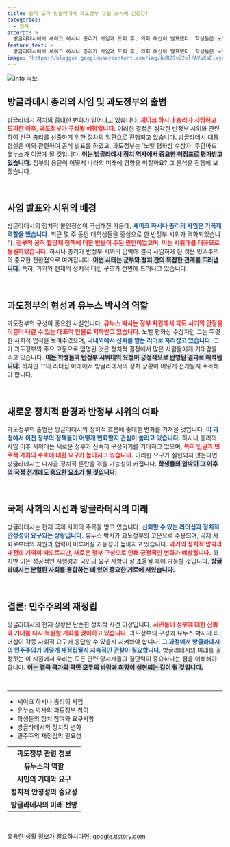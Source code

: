 ```yaml
---
title: 총리 도피 방글라데시 과도정부 수립 소식에 긴장감!
categories:
  - 정치
excerpt: >
  방글라데시에서 셰이크 하시나 총리가 사임과 도피 후, 의회 해산이 발표됐다. 학생들은 노벨평화상 수상자 무함마드 유누스를 과도정부 최고 고문으로 지명하며 새로운 정치 동력을 이끌고 있다. 방글라데시의 새로운 역사가 시작된다!
feature_text: >
  방글라데시에서 셰이크 하시나 총리가 사임과 도피 후, 의회 해산이 발표됐다. 학생들은 노벨평화상 수상자 무함마드 유누스를 과도정부 최고 고문으로 지명하며 새로운 정치 동력을 이끌고 있다. 방글라데시의 새로운 역사가 시작된다!
image: 'https://blogger.googleusercontent.com/img/b/R29vZ2xl/AVvXsEixyZcFfHzMRdzZMjFBmAUKJYCLCGyLL1o632UiGVXcaFdKo_bkvkuCioo0uUKlGfBVcT3P84aROyZIXSBEx3Aw5nCQ3pTgDom1WDC4m8eifvWiAmWEEVb4x6G_l8C0QH225ldMjyaFvpxGEBGNO37VmDTDMHGhJPq73UglMfDca1-0aw/s1600/blogspot.png'
---
```


<p><img src="https://blogger.googleusercontent.com/img/b/R29vZ2xl/AVvXsEixyZcFfHzMRdzZMjFBmAUKJYCLCGyLL1o632UiGVXcaFdKo_bkvkuCioo0uUKlGfBVcT3P84aROyZIXSBEx3Aw5nCQ3pTgDom1WDC4m8eifvWiAmWEEVb4x6G_l8C0QH225ldMjyaFvpxGEBGNO37VmDTDMHGhJPq73UglMfDca1-0aw/s1600/blogspot.png" alt="info 속보" /></p>

<h2 data-ke-size="size26">방글라데시 총리의 사임 및 과도정부의 출범</h2>

<p data-ke-size="size16">방글라데시 정치의 중대한 변화가 일어나고 있습니다. <b><span style="color: #ee2323;">셰이크 하시나 총리가 사임하고 도피한 이후, 과도정부가 구성될 예정입니다.</span></b> 이러한 결정은 심각한 반정부 시위와 관련하여 신규 총리를 선출하기 위한 절차의 일환으로 진행되고 있습니다. 방글라데시 대통령실은 이와 관련하여 공식 발표를 하였고, 과도정부는 '노벨 평화상 수상자' 무함마드 유누스가 이끌게 될 것입니다. <b><span style="background-color: #21538527;">이는 방글라데시 정치 역사에서 중요한 이정표로 평가받고 있습니다.</span></b> 정부의 용단이 어떻게 나라의 미래에 영향을 미칠까요? 그 분석을 진행해 보겠습니다.</p>

<p data-ke-size="size16">&nbsp;</p>

<h2 data-ke-size="size26">사임 발표와 시위의 배경</h2>

<p data-ke-size="size16">방글라데시의 정치적 불안정성이 극심해진 가운데, <b><span style="color: #1a5490;">셰이크 하시나 총리의 사임은 기폭제 역할을 했습니다.</span></b> 최근 몇 주 동안 대학생들을 중심으로 한 반정부 시위가 격화되었습니다. <b><span style="color: #ee2323;">정부의 공직 할당제 정책에 대한 반발이 주된 원인이었으며, 이는 시위대를 대규모로 동원하였습니다.</span></b> 하시나 총리가 반정부 시위의 압박에 결국 사임하게 된 것은 민주주의의 중요한 전환점으로 여겨집니다. <b><span style="background-color: #21538527;">이번 사태는 군부와 정치 간의 복잡한 관계를 드러냅니다.</span></b> 특히, 과거와 현재의 정치적 대립 구조가 전면에 드러나고 있습니다.</p>

<p data-ke-size="size16">&nbsp;</p>

<h2 data-ke-size="size26">과도정부의 형성과 유누스 박사의 역할</h2>

<p data-ke-size="size16">과도정부의 구성이 중요한 사실입니다. <b><span style="color: #ee2323;">유누스 박사는 정부 차원에서 과도 시기의 안정을 이끌어 나갈 수 있는 대표적 인물로 지목받고 있습니다.</span></b> 노벨 평화상 수상자인 그는 뚜렷한 사회적 업적을 보여주었으며, <b><span style="color: #1a5490;">국내외에서 신뢰를 받는 리더로 자리잡고 있습니다.</span></b> 그가 과도정부의 주요 고문으로 임명된 것은 정치적 결정에서 많은 사람들에게 기대감을 주고 있습니다. <b><span style="background-color: #21538527;">이는 학생들과 반정부 시위대의 요청이 긍정적으로 반영된 결과로 해석됩니다.</span></b> 하지만 그의 리더십 아래에서 방글라데시의 정치 상황이 어떻게 전개될지 주목해야 합니다.</p>

<p data-ke-size="size16">&nbsp;</p>

<h2 data-ke-size="size26">새로운 정치적 환경과 반정부 시위의 여파</h2>

<p data-ke-size="size16">과도정부의 출범은 방글라데시의 정치적 흐름에 중대한 변화를 가져올 것입니다. <b><span style="color: #1a5490;">이 과정에서 이전 정부의 정책들이 어떻게 변화할지 관심이 쏠리고 있습니다.</span></b> 하시나 총리의 사임 이후 시위대는 새로운 정부가 신속히 구성되기를 기대하고 있으며, <b><span style="color: #ee2323;">특히 인권과 민주적 가치의 수호에 대한 요구가 높아지고 있습니다.</span></b> 이러한 요구가 실현되지 않는다면, 방글라데시는 다시금 정치적 혼란을 겪을 가능성이 커집니다. <b><span style="background-color: #21538527;">학생들의 압박이 그 이후의 국정 전개에도 중요한 요소가 될 것입니다.</span></b></p>

<p data-ke-size="size16">&nbsp;</p>

<h2 data-ke-size="size26">국제 사회의 시선과 방글라데시의 미래</h2>

<p data-ke-size="size16">방글라데시는 현재 국제 사회의 주목을 받고 있습니다. <b><span style="color: #1a5490;">신뢰할 수 있는 리더십과 정치적 안정성이 요구되는 상황입니다.</span></b> 유누스 박사가 과도정부의 고문으로 수용되며, 국제 사회로부터의 지원과 협력이 이루어질 가능성이 높아지고 있습니다. <b><span style="color: #ee2323;">과거의 정치적 압박과 내전의 기억이 떠오르지만, 새로운 정부 구성으로 인해 긍정적인 변화가 예상됩니다.</span></b> 하지만 이는 성공적인 시행령과 국민의 요구 사항이 잘 조율될 때에 가능할 것입니다. <b><span style="background-color: #21538527;">방글라데시는 분열된 사회를 통합하는 데 있어 중요한 기로에 서있습니다.</span></b></p>

<p data-ke-size="size16">&nbsp;</p>

<h2 data-ke-size="size26">결론: 민주주의의 재정립</h2>

<p data-ke-size="size16">방글라데시의 현재 상황은 단순한 정치적 사건 이상입니다. <b><span style="color: #ee2323;">시민들이 정부에 대한 신뢰와 기대를 다시 복원할 기회를 맞이하고 있습니다.</span></b> 과도정부의 구성과 유누스 박사의 리더십이 각종 사회적 요구에 응답할 수 있을지 지켜봐야 합니다. <b><span style="color: #1a5490;">그 과정에서 방글라데시의 민주주의가 어떻게 재정립될지 지속적인 관찰이 필요합니다.</span></b> 방글라데시의 미래를 결정짓는 이 시점에서 우리는 모든 관련 당사자들의 결단력이 중요하다는 점을 이해해야 합니다. <b><span style="background-color: #21538527;">이는 결국 국가와 국민 모두의 바람과 희망이 실현되는 길이 될 것입니다.</span></b></p>

<p data-ke-size="size16">&nbsp;</p>

<hr>

<ul>
  <li>셰이크 하시나 총리의 사임</li>
  <li>유누스 박사의 과도정부 참여</li>
  <li>학생들의 정치 참여와 요구사항</li>
  <li>방글라데시의 정치적 변화</li>
  <li>민주주의 재정립의 필요성</li>
</ul>

<table style="width: 100%;">
<tr>
    <td style="text-align: center; height: 17px;"><b>과도정부 관련 정보</b></td>
</tr>
<tr>
    <td style="text-align: center; height: 17px;"><b>유누스의 역할</b></td>
</tr>
<tr>
    <td style="text-align: center; height: 17px;"><b>시민의 기대와 요구</b></td>
</tr>
<tr>
    <td style="text-align: center; height: 17px;"><b>정치적 안정성의 중요성</b></td>
</tr>
<tr>
    <td style="text-align: center; height: 17px;"><b>방글라데시의 미래 전망</b></td>
</tr>
</table>

<p data-ke-size="size16">&nbsp;</p>
유용한 생활 정보가 필요하시다면, <a href="https://qoogle.tistory.com" rel="dofollow">qoogle.tistory.com</a>


